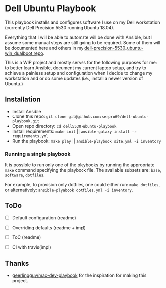 # Dell Ubuntu Playbook

This playbook installs and configures software I use on my Dell workstation (currently Dell Precision 5530 running Ubuntu 18.04).  

Everything that I will be able to automate will be done with Ansible, but I assume some manual steps are still going to be required. Some of them will be documented here and others in my [dell-precision-5530_ubuntu-win_dualboot repo](https://github.com/serpro69/dell-precision-5530_ubuntu-win_dualboot).  

This is a WIP project and mostly serves for the following purposes for me: to better learn Ansible, document my current laptop setup, and try to achieve a painless setup and configuration when I decide to change my workstation and or do some updates (i.e., install a newer version of Ubuntu.)


## Installation
* Install Ansible
* Clone this repo: `git clone git@github.com:serpro69/dell-ubuntu-playbook.git`
* Open repo directory: `cd dell5530-ubuntu-playbook`
* Install requirements: `make init` || `ansible-galaxy install -r requirements.yml`
* Run the playbook: `make play` || `ansible-playbook site.yml -i inventory`

### Running a single playbook
It is possible to run only one of the playbooks by running the appropriate `make` command specifying the playbook file.
The available subsets are: `base`, `software`, `dotfiles`.  

For example, to provision only dotfiles, one could either run: `make dotfiles`, or alternatively: `ansible-plyabook dotfiles.yml -i inventory`.


## ToDo
- [ ] Default configuration (readme)
- [ ] Overriding defaults (readme + impl)
- [ ] ToC (readme)
- [ ] CI with travis(impl)


## Thanks
* [geerlingguy/mac-dev-playbook](https://github.com/geerlingguy/mac-dev-playbook) for the inspiration for making this project.
